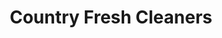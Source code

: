 ---
title: "Country Fresh Cleaners"
url: /montgomeryville/country-fresh-cleaners/
shop: Wäscherei
---